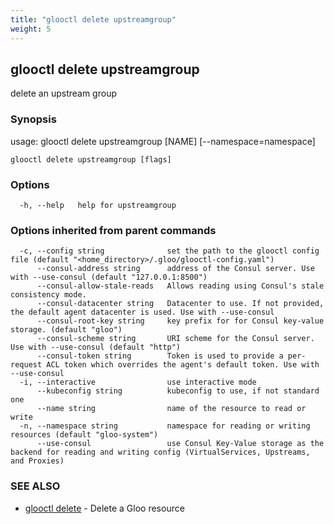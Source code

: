 ```yaml
---
title: "glooctl delete upstreamgroup"
weight: 5
---
```

## glooctl delete upstreamgroup

delete an upstream group

### Synopsis

usage: glooctl delete upstreamgroup [NAME] [--namespace=namespace]

```
glooctl delete upstreamgroup [flags]
```

### Options

```
  -h, --help   help for upstreamgroup
```

### Options inherited from parent commands

```
  -c, --config string              set the path to the glooctl config file (default "<home_directory>/.gloo/glooctl-config.yaml")
      --consul-address string      address of the Consul server. Use with --use-consul (default "127.0.0.1:8500")
      --consul-allow-stale-reads   Allows reading using Consul's stale consistency mode.
      --consul-datacenter string   Datacenter to use. If not provided, the default agent datacenter is used. Use with --use-consul
      --consul-root-key string     key prefix for for Consul key-value storage. (default "gloo")
      --consul-scheme string       URI scheme for the Consul server. Use with --use-consul (default "http")
      --consul-token string        Token is used to provide a per-request ACL token which overrides the agent's default token. Use with --use-consul
  -i, --interactive                use interactive mode
      --kubeconfig string          kubeconfig to use, if not standard one
      --name string                name of the resource to read or write
  -n, --namespace string           namespace for reading or writing resources (default "gloo-system")
      --use-consul                 use Consul Key-Value storage as the backend for reading and writing config (VirtualServices, Upstreams, and Proxies)
```

### SEE ALSO

* [glooctl delete](../glooctl_delete)	 - Delete a Gloo resource

